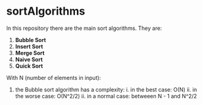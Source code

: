 # sortAlgorithms

In this repository there are the main sort algorithms. They are:
  1) __Bubble Sort__
  2) __Insert Sort__
  3) __Merge Sort__
  4) __Naive Sort__
  5) __Quick Sort__
  
With N (number of elements in input):
  1) the Bubble sort algorithm has a complexity:
      i. in the best case: O(N)
      ii. in the worse case: O(N^2/2)
      ii. in a normal case: betweeen N - 1 and N^2/2
  
 
